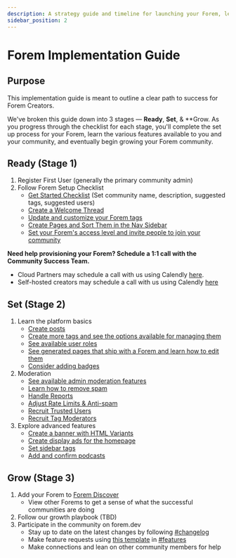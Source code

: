 ```yaml
---
description: A strategy guide and timeline for launching your Forem, learning the platform, and growing your community.
sidebar_position: 2
---
```


# Forem Implementation Guide

## Purpose

This implementation guide is meant to outline a clear path to success for Forem Creators. 

We've broken this guide down into 3 stages — **Ready**, **Set**, & **Grow. As you progress through the checklist for each stage, you'll complete the set up process for your Forem, learn the various features available to you and your community, and eventually begin growing your Forem community.  

## Ready (Stage 1)

1. Register First User (generally the primary community admin)
2. Follow Forem Setup Checklist
    - [Get Started Checklist](https://admin.forem.com/docs/getting-started/forem-setup-checklist#1-set-up-and-configure-your-forem) (Set community name, description, suggested tags, suggested users)
    - [Create a Welcome Thread](https://admin.forem.com/docs/getting-started/forem-setup-checklist#2-create-a-welcome-thread)
    - [Update and customize your Forem tags](https://admin.forem.com/docs/getting-started/forem-setup-checklist#1-set-up-and-configure-your-forem)
    - [Create Pages and Sort Them in the Nav Sidebar](https://admin.forem.com/docs/getting-started/forem-setup-checklist#4-create-pages-and-sort-them-in-the-navigation-sidebar)
    - [Set your Forem's access level and invite people to join your community](https://admin.forem.com/docs/getting-started/forem-setup-checklist#5-set-your-forems-access-level-and-invite-people-to-join-your-community)

**Need help provisioning your Forem? Schedule a 1:1 call with the Community Success Team.**
- Cloud Partners may schedule a call with us using Calendly [here](https://calendly.com/d/cfs-bkt-kvj/forem-community-success-1-1-meetings-with-partners).
- Self-hosted creators may schedule a call with us using Calendly [here](https://calendly.com/d/cdz-xw3-tc5/forem-community-success-1-1-meetings-with-creators)

## Set (Stage 2)

1. Learn the platform basics
    - [Create posts](https://admin.forem.com/docs/forem-basics/posts)
    - [Create more tags and see the options available for managing them](https://admin.forem.com/docs/forem-basics/tags)
    - [See available user roles](https://admin.forem.com/docs/forem-basics/user-roles)
    - [See generated pages that ship with a Forem and learn how to edit them](https://admin.forem.com/docs/forem-basics/generated-pages)
    - [Consider adding badges](https://admin.forem.com/docs/forem-basics/badges)
2. Moderation
    - [See available admin moderation features](https://admin.forem.com/docs/managing-your-community/admin-moderation-features)
    - [Learn how to remove spam](https://admin.forem.com/docs/managing-your-community/removing-spam)
    - [Handle Reports](https://admin.forem.com/docs/advanced-customization/reports)
    - [Adjust Rate Limits & Anti-spam](https://admin.forem.com/docs/advanced-customization/rate-limits-and-anti-spam)
    - [Recruit Trusted Users](https://admin.forem.com/docs/managing-your-community/trusted-user-features)
    - [Recruit Tag Moderators](https://admin.forem.com/docs/managing-your-community/tag-moderator-features)
3. Explore advanced features
    - [Create a banner with HTML Variants](https://admin.forem.com/docs/advanced-customization/html-variants)
    - [Create display ads for the homepage](https://admin.forem.com/docs/advanced-customization/display-ads)
    - [Set sidebar tags](https://admin.forem.com/docs/advanced-customization/tag-display-order)
    - [Add and confirm podcasts](https://admin.forem.com/docs/advanced-customization/content-manager/podcasts)

## Grow (Stage 3)

1. Add your Forem to [Forem Discover](https://discover.forem.com/)
    - View other Forems to get a sense of what the successful communities are doing
2. Follow our growth playbook (TBD)
3. Participate in the community on forem.dev
    - Stay up to date on the latest changes by following [#changelog](https://forem.dev/t/changelog)
    - Make feature requests using [this template](https://forem.dev/new/features) in [#features](https://forem.dev/t/features)
    - Make connections and lean on other community members for help
